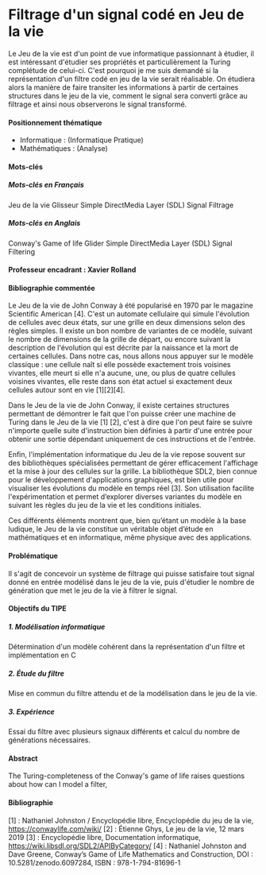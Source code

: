 # Filtrage d'un signal codé en Jeu de la vie
Le Jeu de la vie est d'un point de vue informatique passionnant à étudier, il est intéressant d'étudier ses propriétés et particulièrement la Turing complétude de celui-ci. C'est pourquoi je me suis demandé si la représentation d'un filtre codé en jeu de la vie serait réalisable. 
On étudiera alors la manière de faire transiter les informations à partir de certaines structures dans le jeu de la vie, comment le signal sera converti grâce au filtrage et ainsi nous observerons le signal transformé. 

#### Positionnement thématique
- Informatique : (Informatique Pratique)
- Mathématiques : (Analyse)

#### Mots-clés
##### Mots-clés en Français
Jeu de la vie
Glisseur
Simple DirectMedia Layer (SDL)
Signal
Filtrage

##### Mots-clés en Anglais
Conway's Game of life
Glider
Simple DirectMedia Layer (SDL)
Signal
Filtering

#### Professeur encadrant : Xavier Rolland

#### Bibliographie commentée
Le Jeu de la vie de John Conway à été popularisé en 1970 par le magazine Scientific American \[4\]. 
C'est un automate cellulaire qui simule l'évolution de cellules avec deux états, sur une grille en deux dimensions selon des règles simples. Il existe un bon nombre de variantes de ce modèle, suivant le nombre de dimensions de la grille de départ, ou encore suivant la description de l'évolution qui est décrite par la naissance et la mort de certaines cellules. Dans notre cas, nous allons nous appuyer sur le modèle classique : une cellule naît si elle possède exactement trois voisines vivantes, elle meurt si elle n'a aucune, une, ou plus de quatre cellules voisines vivantes, elle reste dans son état actuel si exactement deux cellules autour sont en vie \[1\]\[2\]\[4\].

Dans le Jeu de la vie de John Conway, il existe certaines structures permettant de démontrer le fait que l'on puisse créer une machine de Turing dans le Jeu de la vie \[1\] \[2\], c'est à dire que l'on peut faire se suivre n'importe quelle suite d'instruction bien définies à partir d'une entrée pour obtenir une sortie dépendant uniquement de ces instructions et de l'entrée.

Enfin, l'implémentation informatique du Jeu de la vie repose souvent sur des bibliothèques spécialisées permettant de gérer efficacement l'affichage et la mise à jour des cellules sur la grille. La bibliothèque SDL2, bien connue pour le développement d'applications graphiques, est bien utile pour visualiser les évolutions du modèle en temps réel \[3\]. Son utilisation facilite l'expérimentation et permet d’explorer diverses variantes du modèle en suivant les règles du jeu de la vie et les conditions initiales.

Ces différents éléments montrent que, bien qu’étant un modèle à la base ludique, le Jeu de la vie constitue un véritable objet d’étude en mathématiques et en informatique, même physique avec des applications.


#### Problématique
Il s'agit de concevoir un système de filtrage qui puisse satisfaire tout signal donné en entrée modélisé dans le jeu de la vie, puis d'étudier le nombre de génération que met le jeu de la vie à filtrer le signal. 


#### Objectifs du TIPE
##### 1. Modélisation informatique
Détermination d'un modèle cohérent dans la représentation d'un filtre et implémentation en C
##### 2. Étude du filtre
Mise en commun du filtre attendu et de la modélisation dans le jeu de la vie.
##### 3. Expérience
Essai du filtre avec plusieurs signaux différents et calcul du nombre de générations nécessaires. 

#### Abstract
The Turing-completeness of the Conway's game of life raises questions about how can I model a filter, 

#### Bibliographie
\[1\] : Nathaniel Johnston / Encyclopédie libre, Encyclopédie du jeu de la vie, https://conwaylife.com/wiki/
\[2\] : Étienne Ghys, Le jeu de la vie, 12 mars 2019
\[3\] : Encyclopédie libre, Documentation informatique, https://wiki.libsdl.org/SDL2/APIByCategory/
\[4\] : Nathaniel Johnston and Dave Greene, Conway’s Game of Life Mathematics and Construction, DOI : 10.5281/zenodo.6097284, ISBN : 978-1-794-81696-1




